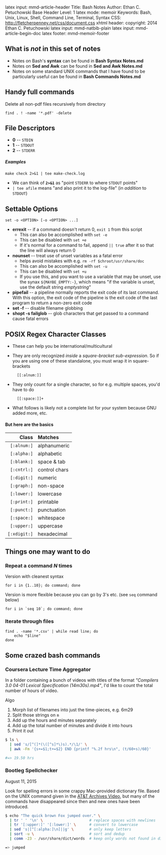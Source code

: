 latex input:		mmd-article-header
Title:		Bash Notes
Author:		Ethan C. Petuchowski
Base Header Level:		1
latex mode:		memoir
Keywords:		Bash, Unix, Linux, Shell, Command Line, Terminal, Syntax
CSS:		http://fletcherpenney.net/css/document.css
xhtml header:		<script type="text/javascript" src="http://cdn.mathjax.org/mathjax/latest/MathJax.js?config=TeX-AMS-MML_HTMLorMML">
</script>
copyright:			2014 Ethan C. Petuchowski
latex input:		mmd-natbib-plain
latex input:		mmd-article-begin-doc
latex footer:		mmd-memoir-footer

## What is _not_ in this set of notes
* Notes on Bash's __syntax__ can be found in __Bash Syntax Notes.md__
* Notes on __Sed and Awk__ can be found in __Sed and Awk Notes.md__
* Notes on some standard UNIX commands that I have found to be particularly
  useful can be found in __Bash Commands Notes.md__

## Handy full commands

Delete all non-pdf files recursively from directory

    find . ! -name '*.pdf' -delete

## File Descriptors

* **0** -- `STDIN`
* **1** -- `STDOUT`
* **2** -- `STDERR`

##### Examples

    make check 2>&1 | tee make-check.log

* We can think of **`2>&1`** as "point `STDERR` to where `STDOUT` points"
* `| tee afile` means "and also print it to the log-file" (in _addition_ to
  `STDOUT`)

## Settable Options

    set -o <OPTION> [-o <OPTION> ...]

* __errexit__ -- if a command doesn't return 0, `exit 1` from this script
    * This can also be accomplished with `set -e`
    * This can be disabled with `set +e`
    * If it's normal for a command to fail, append `|| true` after it so that
      the line will always return 0
* __nounset__ -- treat use of unset variables as a fatal error
    * helps avoid mistakes with e.g. `rm -rf $chroot/usr/share/doc`
    * This can also be accomplished with `set -u`
    * This can be disabled with `set +u`
    * If you use this, and you want to use a variable that may be unset, use
      the synax `${MAYBE_EMPTY:-}`, which means "if the variable is unset, use
      the default string _emptystring_"
* __pipefail__ -- a pipeline normally reports the exit code of its last
  command. With this option, the exit code of the pipeline is the exit code of
  the last program to return a non-zero exit code
* **set -f** -- disable filename globbing
* **shopt -s failglob** -- glob characters that get passed to a command cause
  fatal errors

## POSIX Regex Character Classes

* These can help you be international/multicultural
* They are only recognized *inside* a _square-bracket sub-expression_. So if
  you are using one of these standalone, you must wrap it in square-brackets

        [[:alnum:]]
* They only count for a single character, so for e.g. multiple spaces, you'd
  have to do

        [[:space:]]+
* What follows is likely not a complete list for *your* system because GNU
  added more, etc.

#### But here are the basics

| **Class**   | **Matches**   |
|  -------:   | :----------   |
| `[:alnum:]` | alphanumeric  |
| `[:alpha:]` | alphabetic    |
| `[:blank:]` | space & tab   |
| `[:cntrl:]` | control chars |
| `[:digit:]` | numeric       |
| `[:graph:]` | non-space     |
| `[:lower:]` | lowercase     |
| `[:print:]` | printable     |
| `[:punct:]` | punctuation   |
| `[:space:]` | whitespace    |
| `[:upper:]` | uppercase     |
| `[:xdigit:]`| hexadecimal   |

## Things one may want to do

### Repeat a command *N* times

Version with cleanest syntax

    for i in {1..10}; do command; done

Version is more flexible because you can go by 3's etc. (see `seq` command
below)

    for i in `seq 10`; do command; done

### Iterate through files

    find . -name '*.csv' | while read line; do
        echo "$line"
    done

## Some crazed bash commands

### Coursera Lecture Time Aggregator

In a folder containing a bunch of videos with titles of the format *"Compilers
3.0 04-01 Lexical Specification (14m30s).mp4"*, I'd like to count the total
number of hours of video.

Algo

1. Morph list of filenames into just the time-pieces, e.g. 6m29
2. Split those strings on `m`
3. Add up the hours and minutes separately
4. Add up the total number of minutes and divide it into hours
5. Print it out

```bash
$ ls \
  | sed 's/[^(]*(\([^s]*\)s).*/\1/' \
  | awk -Fm '{s+=$1;t+=$2} END {printf "%.2f hrs\n", (t/60+s)/60}'

#=> 19.50 hrs
```

### Bootleg Spellchecker

August 11, 2015

Look for spelling errors in some crappy Mac-provided dictionary file. Based on
the UNIX command given in the [AT&T Archives Video][arch], but many of the
commands have disappeared since then and new ones have been introduced.

[arch]: https://www.youtube.com/watch?v=tc4ROCJYbm0

```bash
$ echo "The quick brown Fox jumped over." \
  | tr ' ' '\n' \                     # replace spaces with newlines
  | tr '[:upper:]' '[:lower:]' \      # convert to lowercase
  | sed 's|[^[:alpha:]\n]||g' \       # only keep letters
  | sort -u \                         # sort and dedup
  | comm -23 - /usr/share/dict/words  # keep only words not found in dictionary

=> jumped
```
